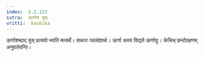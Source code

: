 ```yaml
---
index:  5.2.123
sutra:  ऊर्णाया युस्
vritti:  kashika 
---
```


ऊर्णाशब्दाद् युस् प्रत्ययो भवति मत्यर्थे। सकारः पदसंज्ञार्थः। ऊर्णा अस्य विद्यते ऊर्णायुः। केचिच् छन्दोग्रहणम् अनुवर्तयन्ति।

